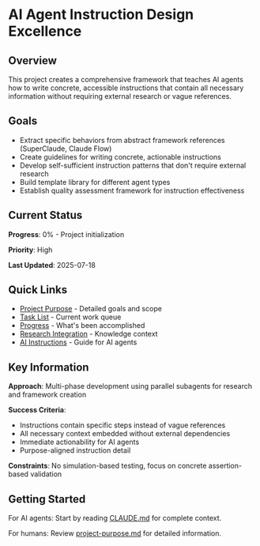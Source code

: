 # AI Agent Instruction Design Excellence

## Overview

This project creates a comprehensive framework that teaches AI agents how to write concrete, accessible instructions that contain all necessary information without requiring external research or vague references.

## Goals

- Extract specific behaviors from abstract framework references (SuperClaude, Claude Flow)
- Create guidelines for writing concrete, actionable instructions
- Develop self-sufficient instruction patterns that don't require external research
- Build template library for different agent types
- Establish quality assessment framework for instruction effectiveness

## Current Status

**Progress**: 0% - Project initialization

**Priority**: High

**Last Updated**: 2025-07-18

## Quick Links

- [Project Purpose](./project-purpose.md) - Detailed goals and scope
- [Task List](./task-list.md) - Current work queue
- [Progress](./progress.md) - What's been accomplished
- [Research Integration](./research-integration.md) - Knowledge context
- [AI Instructions](./CLAUDE.md) - Guide for AI agents

## Key Information

**Approach**: Multi-phase development using parallel subagents for research and framework creation

**Success Criteria**: 
- Instructions contain specific steps instead of vague references
- All necessary context embedded without external dependencies
- Immediate actionability for AI agents
- Purpose-aligned instruction detail

**Constraints**: No simulation-based testing, focus on concrete assertion-based validation

## Getting Started

For AI agents: Start by reading [CLAUDE.md](./CLAUDE.md) for complete context.

For humans: Review [project-purpose.md](./project-purpose.md) for detailed information.